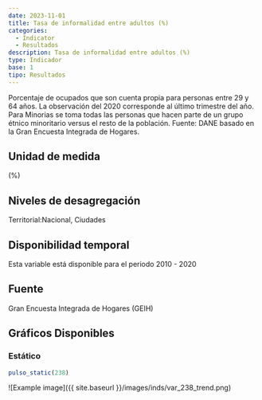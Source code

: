 ```yaml
---
date: 2023-11-01
title: Tasa de informalidad entre adultos (%)
categories:
  - Indicator
  - Resultados
description: Tasa de informalidad entre adultos (%)
type: Indicador
base: 1
tipo: Resultados
--- 
```


Porcentaje de ocupados que son cuenta propia para personas entre 29 y  64 años. La observación del 2020 corresponde al último trimestre del año. Para Minorias se toma todas las personas que hacen parte de un grupo étnico minoritario versus el resto de la población.
Fuente: DANE basado en la Gran Encuesta Integrada de Hogares.

## Unidad de medida
(%)

## Niveles de desagregación
Territorial:Nacional, Ciudades

## Disponibilidad temporal
Esta variable está disponible para el periodo 2010 - 2020

## Fuente
Gran Encuesta Integrada de Hogares (GEIH)

## Gráficos Disponibles

### Estático

``` R
pulso_static(238)
```

![Example image]({{ site.baseurl }}/images/inds/var_238_trend.png)